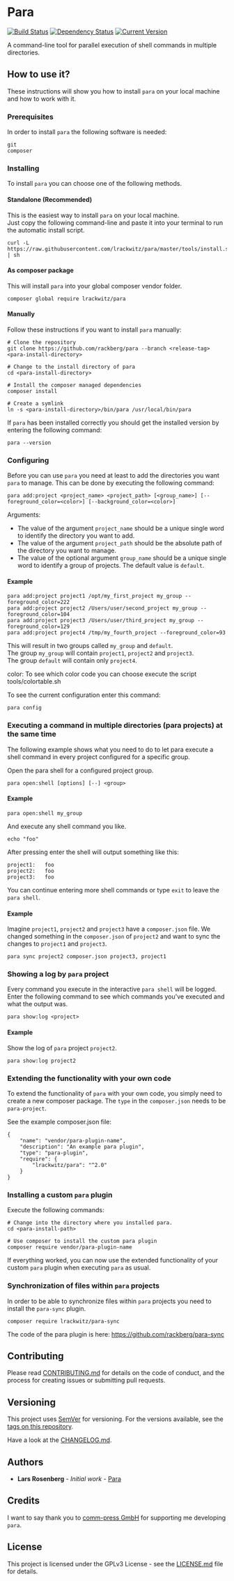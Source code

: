 # Para

[![Build Status](https://travis-ci.org/rackberg/para.svg?branch=master)](https://travis-ci.org/rackberg/para)
[![Dependency Status](https://dependencyci.com/github/rackberg/para/badge)](https://dependencyci.com/github/rackberg/para)
[![Current Version](https://img.shields.io/badge/release-2.0.0-0e5487.svg)](https://github.com/rackberg/para/releases)

A command-line tool for parallel execution of shell commands in multiple directories.

## How to use it?
These instructions will show you how to install `para` on your local machine and how to work with it.

### Prerequisites

In order to install `para` the following software is needed:
```
git
composer
```

### Installing

To install `para` you can choose one of the following methods.

#### Standalone (Recommended)
This is the easiest way to install `para` on your local machine.<br>
Just copy the following command-line and paste it into your terminal to run the automatic install script.
```
curl -L https://raw.githubusercontent.com/lrackwitz/para/master/tools/install.sh | sh
```

#### As composer package
This will install `para` into your global composer vendor folder.
```
composer global require lrackwitz/para
```

#### Manually
Follow these instructions if you want to install `para` manually:
```
# Clone the repository
git clone https://github.com/rackberg/para --branch <release-tag> <para-install-directory>

# Change to the install directory of para
cd <para-install-directory>

# Install the composer managed dependencies
composer install

# Create a symlink
ln -s <para-install-directory>/bin/para /usr/local/bin/para
```

If `para` has been installed correctly you should get the installed version by entering the following command:
```
para --version
```
 
### Configuring

Before you can use `para` you need at least to add the directories you want `para` to manage.
This can be done by executing the following command:
```
para add:project <project_name> <project_path> [<group_name>] [--foreground_color=<color>] [--background_color=<color>]
```
Arguments:
* The value of the argument `project_name` should be a unique single word to identify the directory you want to add.
* The value of the argument `project_path` should be the absolute path of the directory you want to manage.
* The value of the optional argument `group_name` should be a unique single word to identify a group of projects. The default value is `default`.  

#### Example
```
para add:project project1 /opt/my_first_project my_group --foreground_color=222
para add:project project2 /Users/user/second_project my_group --foreground_color=104
para add:project project3 /Users/user/third_project my_group --foreground_color=129
para add:project project4 /tmp/my_fourth_project --foreground_color=93 
```

This will result in two groups called `my_group` and `default`.<br>
The group `my_group` will contain `project1`, `project2` and `project3`.<br>
The group `default` will contain only `project4`.

color: To see which color code you can choose execute the script tools/colortable.sh

To see the current configuration enter this command:
```
para config
```

### Executing a command in multiple directories (para projects) at the same time
The following example shows what you need to do to let para execute a shell command in every project configured for
a specific group.

Open the para shell for a configured project group.
```
para open:shell [options] [--] <group>
``` 

#### Example
```
para open:shell my_group
```

And execute any shell command you like.
```
echo "foo"
```

After pressing enter the shell will output something like this:
```
project1:   foo
project2:   foo
project3:   foo
```

You can continue entering more shell commands or type `exit` to leave the `para shell`.

#### Example
Imagine `project1`, `project2` and `project3` have a `composer.json` file.
We changed something in the `composer.json` of `project2` and want to sync the changes to `project1` and `project3`.
```
para sync project2 composer.json project3, project1
```

### Showing a log by `para` project

Every command you execute in the interactive `para shell` will be logged.
Enter the following command to see which commands you've executed and what the output was.
```
para show:log <project>
```

#### Example
Show the log of `para` project `project2`.
```
para show:log project2
```

### Extending the functionality with your own code
To extend the functionality of `para` with your own code, you simply need to create a new composer
package. The `type` in the `composer.json` needs to be `para-project`.

See the example composer.json file:
```
{
    "name": "vendor/para-plugin-name",
    "description": "An example para plugin",
    "type": "para-plugin",
    "require": {
        "lrackwitz/para": "^2.0"
    }
}
```
 
### Installing a custom `para` plugin
Execute the following commands:
```
# Change into the directory where you installed para.
cd <para-install-path>

# Use composer to install the custom para plugin
composer require vendor/para-plugin-name
```

If everything worked, you can now use the extended functionality of your custom `para` plugin
when executing `para` as usual.

### Synchronization of files within `para` projects
In order to be able to synchronize files within `para` projects you need to install the `para-sync` plugin.
```
composer require lrackwitz/para-sync
```

The code of the para plugin is here: https://github.com/rackberg/para-sync 

## Contributing
Please read [CONTRIBUTING.md](CONTRIBUTING.md) for details on the code of conduct, and the process for creating issues or submitting pull requests.

## Versioning
This project uses [SemVer](https://semver.org/) for versioning. For the versions available, see the [tags on this repository](https://github.com/rackberg/para/tags).

Have a look at the [CHANGELOG.md](CHANGELOG.md).

## Authors
* **Lars Rosenberg** - *Initial work* - [Para](https://github.com/rackberg/para)

## Credits
I want to say thank you to [comm-press GmbH](https://comm-press.de/) for supporting me developing `para`. 

## License
This project is licensed under the GPLv3 License - see the [LICENSE.md](LICENSE.md) file for details.
